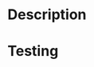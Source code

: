 # Description

<!--

- Summarize your changes and explain the rationale for making them.
- Include any relevant context from Slack, meetings, or other discussions.
- If this change is resolving a specific issue, include a link to the issue (e.g. "closes #1234").
- If applicable, include screenshots and/or videos.
- Note any AI assistance used (i.e. specific IDEs, models, or tools).

-->

# Testing

<!--

- Share how you tested your changes.
- If you're fixing a bug, explain how to reproduce the original issue.
- If applicable, make sure you've authored unit and/or integration tests.
- If applicable, provide instructions for a reviewer to test the changes for themselves.
- If applicable, mention any accessibility testing that was done.

Self-reviews with GitHub's review UI are encouraged to point out the following:

- Explanations for code or design decisions that may confuse reviewers.
- Particularly important or core changes.
- Items that may need further discussion.

Thank you for contributing to PrairieLearn!

-->
